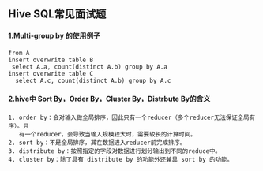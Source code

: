 ## Hive SQL常见面试题  

#### 1.Multi-group by 的使用例子  
```
from A
insert overwrite table B
 select A.a, count(distinct A.b) group by A.a
insert overwrite table C
  select A.c, count(distinct A.b) group by A.c
```  

#### 2.hive中 Sort By，Order By，Cluster By，Distrbute By的含义  
```
1. order by：会对输入做全局排序，因此只有一个reducer（多个reducer无法保证全局有序）。只
   有一个reducer，会导致当输入规模较大时，需要较长的计算时间。
2. sort by：不是全局排序，其在数据进入reducer前完成排序。
3. distribute by：按照指定的字段对数据进行划分输出到不同的reduce中。
4. cluster by：除了具有 distribute by 的功能外还兼具 sort by 的功能。
```